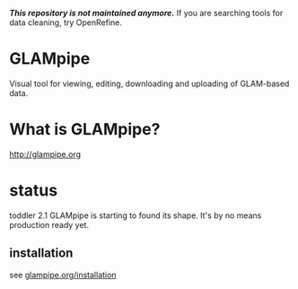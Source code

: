 ***This repository is not maintained anymore.***
If you are searching tools for data cleaning, try OpenRefine.

# GLAMpipe
Visual tool for viewing, editing, downloading and uploading of GLAM-based data. 


# What is GLAMpipe?
http://glampipe.org


# status
toddler 2.1
GLAMpipe is starting to found its shape. It's by no means production ready yet. 


## installation 

see [glampipe.org/installation](http://glampipe.org/installation)
